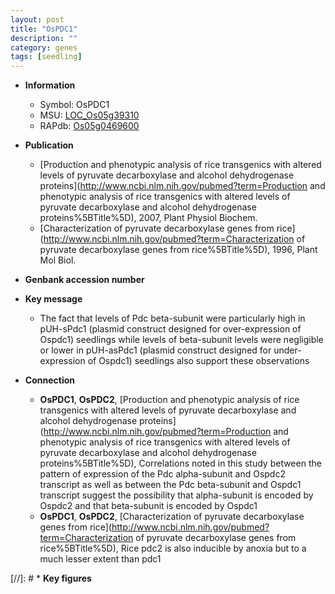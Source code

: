 ```yaml
---
layout: post
title: "OsPDC1"
description: ""
category: genes
tags: [seedling]
---
```


* **Information**  
    + Symbol: OsPDC1  
    + MSU: [LOC_Os05g39310](http://rice.uga.edu/cgi-bin/ORF_infopage.cgi?orf=LOC_Os05g39310)  
    + RAPdb: [Os05g0469600](https://rapdb.dna.affrc.go.jp/locus/?name=Os05g0469600)  

* **Publication**  
    + [Production and phenotypic analysis of rice transgenics with altered levels of pyruvate decarboxylase and alcohol dehydrogenase proteins](http://www.ncbi.nlm.nih.gov/pubmed?term=Production and phenotypic analysis of rice transgenics with altered levels of pyruvate decarboxylase and alcohol dehydrogenase proteins%5BTitle%5D), 2007, Plant Physiol Biochem.
    + [Characterization of pyruvate decarboxylase genes from rice](http://www.ncbi.nlm.nih.gov/pubmed?term=Characterization of pyruvate decarboxylase genes from rice%5BTitle%5D), 1996, Plant Mol Biol.

* **Genbank accession number**  

* **Key message**  
    + The fact that levels of Pdc beta-subunit were particularly high in pUH-sPdc1 (plasmid construct designed for over-expression of Ospdc1) seedlings while levels of beta-subunit levels were negligible or lower in pUH-asPdc1 (plasmid construct designed for under-expression of Ospdc1) seedlings also support these observations

* **Connection**  
    + __OsPDC1__, __OsPDC2__, [Production and phenotypic analysis of rice transgenics with altered levels of pyruvate decarboxylase and alcohol dehydrogenase proteins](http://www.ncbi.nlm.nih.gov/pubmed?term=Production and phenotypic analysis of rice transgenics with altered levels of pyruvate decarboxylase and alcohol dehydrogenase proteins%5BTitle%5D), Correlations noted in this study between the pattern of expression of the Pdc alpha-subunit and Ospdc2 transcript as well as between the Pdc beta-subunit and Ospdc1 transcript suggest the possibility that alpha-subunit is encoded by Ospdc2 and that beta-subunit is encoded by Ospdc1
    + __OsPDC1__, __OsPDC2__, [Characterization of pyruvate decarboxylase genes from rice](http://www.ncbi.nlm.nih.gov/pubmed?term=Characterization of pyruvate decarboxylase genes from rice%5BTitle%5D), Rice pdc2 is also inducible by anoxia but to a much lesser extent than pdc1

[//]: # * **Key figures**  


